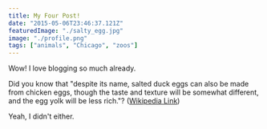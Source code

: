 ```yaml
---
title: My Four Post!
date: "2015-05-06T23:46:37.121Z"
featuredImage: "./salty_egg.jpg"
image: "./profile.png"
tags: ["animals", "Chicago", "zoos"]
---
```


Wow! I love blogging so much already.

Did you know that "despite its name, salted duck eggs can also be made from
chicken eggs, though the taste and texture will be somewhat different, and the
egg yolk will be less rich."?
([Wikipedia Link](http://en.wikipedia.org/wiki/Salted_duck_egg))

Yeah, I didn't either.

